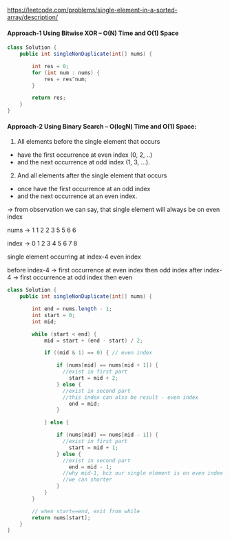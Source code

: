 https://leetcode.com/problems/single-element-in-a-sorted-array/description/

#### Approach-1 Using Bitwise XOR – O(N) Time and O(1) Space

```java
class Solution {
    public int singleNonDuplicate(int[] nums) {

        int res = 0;
        for (int num : nums) {
            res = res^num;
        }

        return res;
    }
}
```

#### Approach-2 Using Binary Search – O(logN) Time and O(1) Space:

1. All elements before the single element that occurs 
  * have the first occurrence at even index (0, 2, ..) 
  * and the next occurrence at odd index (1, 3, …). 
2. And all elements after the single element that occurs 
  * once have the first occurrence at an odd index 
  * and the next occurrence at an even index. 


&rarr; from observation we can say, that single element will always be on even index

nums &rarr;    1 1 2 2 3 5 5 6 6

index &rarr;   0 1 2 3 4 5 6 7 8

single element occurring at index-4 even index

before index-4 -> first occurrence at even index then odd index
after index-4 -> first occurrence at odd index then even


```java
class Solution {
    public int singleNonDuplicate(int[] nums) {

        int end = nums.length - 1;
        int start = 0;
        int mid;

        while (start < end) {
            mid = start + (end - start) / 2;

            if ((mid & 1) == 0) { // even index

                if (nums[mid] == nums[mid + 1]) {
                  //exist in first part
                    start = mid + 2;
                } else {
                  //exist in second part
                  //this index can also be result - even index
                    end = mid;
                }

            } else {

                if (nums[mid] == nums[mid - 1]) {
                  //exist in first part
                    start = mid + 1;
                } else {
                  //exist in second part
                    end = mid - 1;
                  //why mid-1, bcz our single element is on even index
                  //we can shorter
                }
            }
        }

        // when start==end, exit from while
        return nums[start];
    }
}
```




